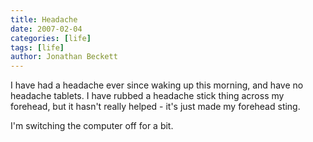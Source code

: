 ```yaml
---
title: Headache
date: 2007-02-04
categories: [life]
tags: [life]
author: Jonathan Beckett
---
```


I have had a headache ever since waking up this morning, and have no headache tablets. I have rubbed a headache stick thing across my forehead, but it hasn't really helped - it's just made my forehead sting.

I'm switching the computer off for a bit.